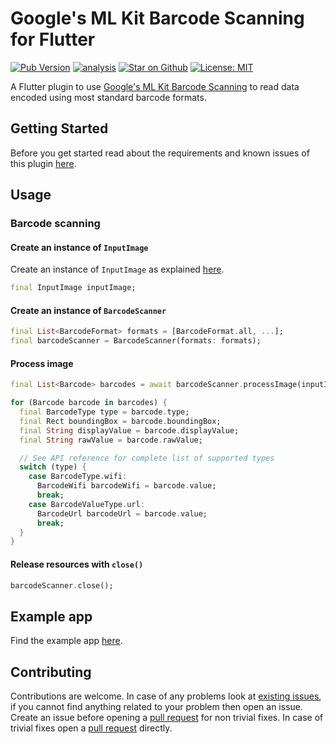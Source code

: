 # Google's ML Kit Barcode Scanning for Flutter

[![Pub Version](https://img.shields.io/pub/v/google_mlkit_barcode_scanning)](https://pub.dev/packages/google_mlkit_barcode_scanning)
[![analysis](https://github.com/bharat-biradar/Google-Ml-Kit-plugin/actions/workflows/flutter.yml/badge.svg)](https://github.com/bharat-biradar/Google-Ml-Kit-plugin/actions)
[![Star on Github](https://img.shields.io/github/stars/bharat-biradar/Google-Ml-Kit-plugin.svg?style=flat&logo=github&colorB=deeppink&label=stars)](https://github.com/bharat-biradar/Google-Ml-Kit-plugin)
[![License: MIT](https://img.shields.io/badge/license-MIT-purple.svg)](https://opensource.org/licenses/MIT)

A Flutter plugin to use [Google's ML Kit Barcode Scanning](https://developers.google.com/ml-kit/vision/barcode-scanning) to read data encoded using most standard barcode formats.

## Getting Started

Before you get started read about the requirements and known issues of this plugin [here](https://github.com/bharat-biradar/Google-Ml-Kit-plugin#requirements).

## Usage

### Barcode scanning

#### Create an instance of `InputImage`

Create an instance of `InputImage` as explained [here](https://github.com/bharat-biradar/Google-Ml-Kit-plugin/tree/master/packages/google_mlkit_commons#creating-an-inputimage).

```dart
final InputImage inputImage;
```

#### Create an instance of `BarcodeScanner`

```dart
final List<BarcodeFormat> formats = [BarcodeFormat.all, ...];
final barcodeScanner = BarcodeScanner(formats: formats);
```

#### Process image

```dart
final List<Barcode> barcodes = await barcodeScanner.processImage(inputImage);

for (Barcode barcode in barcodes) {
  final BarcodeType type = barcode.type;
  final Rect boundingBox = barcode.boundingBox;
  final String displayValue = barcode.displayValue;
  final String rawValue = barcode.rawValue;

  // See API reference for complete list of supported types
  switch (type) {
    case BarcodeType.wifi:
      BarcodeWifi barcodeWifi = barcode.value;
      break;
    case BarcodeValueType.url:
      BarcodeUrl barcodeUrl = barcode.value;
      break;
  }
}
```

#### Release resources with `close()`

```dart
barcodeScanner.close();
```

## Example app

Find the example app [here](https://github.com/bharat-biradar/Google-Ml-Kit-plugin/tree/master/packages/google_ml_kit/example).

## Contributing

Contributions are welcome.
In case of any problems look at [existing issues](https://github.com/bharat-biradar/Google-Ml-Kit-plugin/issues), if you cannot find anything related to your problem then open an issue.
Create an issue before opening a [pull request](https://github.com/bharat-biradar/Google-Ml-Kit-plugin/pulls) for non trivial fixes.
In case of trivial fixes open a [pull request](https://github.com/bharat-biradar/Google-Ml-Kit-plugin/pulls) directly.
